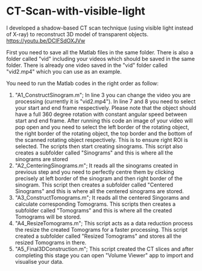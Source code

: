 # CT-Scan-with-visible-light
I developed a shadow-based CT scan technique (using visible light instead of X-ray) to reconstruct 3D model of transparent objects. 
https://youtu.be/DClFSdOXJVw

First you need to save all the Matlab files in the same folder. There is also a folder called "vid" including your videos which should be saved in the same folder. There is already one video saved in the "vid" folder called "vid2.mp4" which you can use as an example.

You need to run the Matlab codes in the right order as follow:
1. "A1_ConstructSinogram.m"; In line 3 you can change the video you are processing (currently it is "vid2.mp4"). In line 7 and 8 you need to select your start and end frame respectively. Please note that the object should have a full 360 degree rotation with constant angular speed between start and end frame. 
After running this code an image of your video will pop open and you need to select the left border of the rotating object, the right border of the rotating object, the top border and the bottom of the scanned rotating object respectively. This is to ensure right ROI is selected. The scripts then start creating sinograms. This script also creates a subfolder called "Sinograms" and this is where all the sinograms are stored
2. "A2_CenteringSinograms.m"; It reads all the sinograms created in previous step and you need to perfectly centre them by clicking precisely at left border of the sinogram and then right border of the sinogram. This script then creates a subfolder called "Centered Sinograms" and this is where all the centered sinograms are stored.
3. "A3_ConstructTomograms.m"; It reads all the centered Singorams and calculate corresponding Tomograms. This scripts then creates a subfolder called "Tomograms" and this is where all the created Tomograms will be stored.
4. "A4_ResizeTomograms.m"; This script acts as a data reduction process the resize the created Tomograms for a faster processing. This script created a subfolder called "Resized Tomograms" and stores all the resized Tomograms in there.
5. "A5_Final3DConstruction.m"; This script created the CT slices and after completing this stage you can open "Volume Viewer" app to import and visualise your data.

